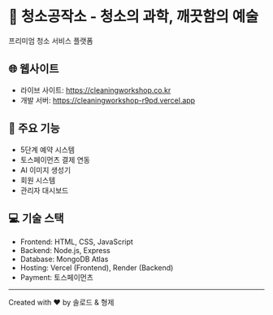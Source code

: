 # 🧹 청소공작소 - 청소의 과학, 깨끗함의 예술

프리미엄 청소 서비스 플랫폼

## 🌐 웹사이트
- 라이브 사이트: https://cleaningworkshop.co.kr
- 개발 서버: https://cleaningworkshop-r9pd.vercel.app

## 🚀 주요 기능
- 5단계 예약 시스템
- 토스페이먼츠 결제 연동
- AI 이미지 생성기
- 회원 시스템
- 관리자 대시보드

## 💻 기술 스택
- Frontend: HTML, CSS, JavaScript
- Backend: Node.js, Express
- Database: MongoDB Atlas
- Hosting: Vercel (Frontend), Render (Backend)
- Payment: 토스페이먼츠

---
Created with ❤️ by 솔로드 & 형제